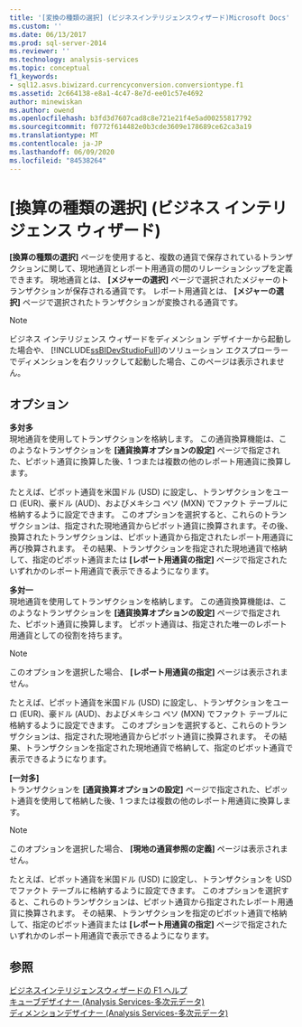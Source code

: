```yaml
---
title: '[変換の種類の選択] (ビジネスインテリジェンスウィザード)Microsoft Docs'
ms.custom: ''
ms.date: 06/13/2017
ms.prod: sql-server-2014
ms.reviewer: ''
ms.technology: analysis-services
ms.topic: conceptual
f1_keywords:
- sql12.asvs.biwizard.currencyconversion.conversiontype.f1
ms.assetid: 2c664138-e8a1-4c47-8e7d-ee01c57e4692
author: minewiskan
ms.author: owend
ms.openlocfilehash: b3fd3d7607cad8c8e721e21f4e5ad00255817792
ms.sourcegitcommit: f0772f614482e0b3cde3609e178689ce62ca3a19
ms.translationtype: MT
ms.contentlocale: ja-JP
ms.lasthandoff: 06/09/2020
ms.locfileid: "84538264"
---
```

# <a name="select-conversion-type-business-intelligence-wizard"></a>[換算の種類の選択] (ビジネス インテリジェンス ウィザード)
  **[換算の種類の選択]** ページを使用すると、複数の通貨で保存されているトランザクションに関して、現地通貨とレポート用通貨の間のリレーションシップを定義できます。 現地通貨とは、 **[メジャーの選択]** ページで選択されたメジャーのトランザクションが保存される通貨です。 レポート用通貨とは、 **[メジャーの選択]** ページで選択されたトランザクションが変換される通貨です。  
  
> [!NOTE]  
>  ビジネス インテリジェンス ウィザードをディメンション デザイナーから起動した場合や、 [!INCLUDE[ssBIDevStudioFull](../includes/ssbidevstudiofull-md.md)]のソリューション エクスプローラーでディメンションを右クリックして起動した場合、このページは表示されません。  
  
## <a name="options"></a>オプション  
 **多対多**  
 現地通貨を使用してトランザクションを格納します。 この通貨換算機能は、このようなトランザクションを **[通貨換算オプションの設定]** ページで指定された、ピボット通貨に換算した後、1 つまたは複数の他のレポート用通貨に換算します。  
  
 たとえば、ピボット通貨を米国ドル (USD) に設定し、トランザクションをユーロ (EUR)、豪ドル (AUD)、およびメキシコ ペソ (MXN) でファクト テーブルに格納するように設定できます。 このオプションを選択すると、これらのトランザクションは、指定された現地通貨からピボット通貨に換算されます。その後、換算されたトランザクションは、ピボット通貨から指定されたレポート用通貨に再び換算されます。 その結果、トランザクションを指定された現地通貨で格納して、指定のピボット通貨または **[レポート用通貨の指定]** ページで指定されたいずれかのレポート用通貨で表示できるようになります。  
  
 **多対一**  
 現地通貨を使用してトランザクションを格納します。 この通貨換算機能は、このようなトランザクションを **[通貨換算オプションの設定]** ページで指定された、ピボット通貨に換算します。 ピボット通貨は、指定された唯一のレポート用通貨としての役割を持ちます。  
  
> [!NOTE]  
>   このオプションを選択した場合、 **[レポート用通貨の指定]** ページは表示されません。  
  
 たとえば、ピボット通貨を米国ドル (USD) に設定し、トランザクションをユーロ (EUR)、豪ドル (AUD)、およびメキシコ ペソ (MXN) でファクト テーブルに格納するように設定できます。 このオプションを選択すると、これらのトランザクションは、指定された現地通貨からピボット通貨に換算されます。 その結果、トランザクションを指定された現地通貨で格納して、指定のピボット通貨で表示できるようになります。  
  
 **[一対多]**  
 トランザクションを **[通貨換算オプションの設定]** ページで指定された、ピボット通貨を使用して格納した後、1 つまたは複数の他のレポート用通貨に換算します。  
  
> [!NOTE]  
>   このオプションを選択した場合、 **[現地の通貨参照の定義]** ページは表示されません。  
  
 たとえば、ピボット通貨を米国ドル (USD) に設定し、トランザクションを USD でファクト テーブルに格納するように設定できます。 このオプションを選択すると、これらのトランザクションは、ピボット通貨から指定されたレポート用通貨に換算されます。 その結果、トランザクションを指定のピボット通貨で格納して、指定のピボット通貨または **[レポート用通貨の指定]** ページで指定されたいずれかのレポート用通貨で表示できるようになります。  
  
## <a name="see-also"></a>参照  
 [ビジネスインテリジェンスウィザードの F1 ヘルプ](business-intelligence-wizard-f1-help.md)   
 [キューブデザイナー &#40;Analysis Services-多次元データ&#41;](cube-designer-analysis-services-multidimensional-data.md)   
 [ディメンションデザイナー &#40;Analysis Services-多次元データ&#41;](dimension-designer-analysis-services-multidimensional-data.md)  
  
  
